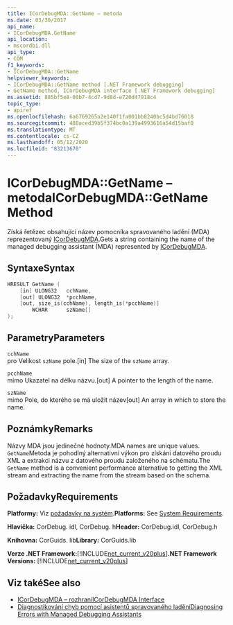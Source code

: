 ```yaml
---
title: ICorDebugMDA::GetName – metoda
ms.date: 03/30/2017
api_name:
- ICorDebugMDA.GetName
api_location:
- mscordbi.dll
api_type:
- COM
f1_keywords:
- ICorDebugMDA::GetName
helpviewer_keywords:
- ICorDebugMDA::GetName method [.NET Framework debugging]
- GetName method, ICorDebugMDA interface [.NET Framework debugging]
ms.assetid: 885bf5e8-00b7-4cd7-9d8d-e720d47918c4
topic_type:
- apiref
ms.openlocfilehash: 6a6769265a2e140f1fa001bb8240bc5d4bd76018
ms.sourcegitcommit: 488aced39b5f374bc0a139a4993616a54d15baf0
ms.translationtype: MT
ms.contentlocale: cs-CZ
ms.lasthandoff: 05/12/2020
ms.locfileid: "83213670"
---
```

# <a name="icordebugmdagetname-method"></a><span data-ttu-id="f2ab0-102">ICorDebugMDA::GetName – metoda</span><span class="sxs-lookup"><span data-stu-id="f2ab0-102">ICorDebugMDA::GetName Method</span></span>
<span data-ttu-id="f2ab0-103">Získá řetězec obsahující název pomocníka spravovaného ladění (MDA) reprezentovaný [ICorDebugMDA](icordebugmda-interface.md).</span><span class="sxs-lookup"><span data-stu-id="f2ab0-103">Gets a string containing the name of the managed debugging assistant (MDA) represented by [ICorDebugMDA](icordebugmda-interface.md).</span></span>  
  
## <a name="syntax"></a><span data-ttu-id="f2ab0-104">Syntaxe</span><span class="sxs-lookup"><span data-stu-id="f2ab0-104">Syntax</span></span>  
  
```cpp  
HRESULT GetName (  
    [in] ULONG32   cchName,  
    [out] ULONG32  *pcchName,  
    [out, size_is(cchName), length_is(*pcchName)]  
        WCHAR      szName[]  
);  
```  
  
## <a name="parameters"></a><span data-ttu-id="f2ab0-105">Parametry</span><span class="sxs-lookup"><span data-stu-id="f2ab0-105">Parameters</span></span>  
 `cchName`  
 <span data-ttu-id="f2ab0-106">pro Velikost `szName` pole.</span><span class="sxs-lookup"><span data-stu-id="f2ab0-106">[in] The size of the `szName` array.</span></span>  
  
 `pcchName`  
 <span data-ttu-id="f2ab0-107">mimo Ukazatel na délku názvu.</span><span class="sxs-lookup"><span data-stu-id="f2ab0-107">[out] A pointer to the length of the name.</span></span>  
  
 `szName`  
 <span data-ttu-id="f2ab0-108">mimo Pole, do kterého se má uložit název</span><span class="sxs-lookup"><span data-stu-id="f2ab0-108">[out] An array in which to store the name.</span></span>  
  
## <a name="remarks"></a><span data-ttu-id="f2ab0-109">Poznámky</span><span class="sxs-lookup"><span data-stu-id="f2ab0-109">Remarks</span></span>  
 <span data-ttu-id="f2ab0-110">Názvy MDA jsou jedinečné hodnoty.</span><span class="sxs-lookup"><span data-stu-id="f2ab0-110">MDA names are unique values.</span></span> <span data-ttu-id="f2ab0-111">`GetName`Metoda je pohodlný alternativní výkon pro získání datového proudu XML a extrakci názvu z datového proudu založeného na schématu.</span><span class="sxs-lookup"><span data-stu-id="f2ab0-111">The `GetName` method is a convenient performance alternative to getting the XML stream and extracting the name from the stream based on the schema.</span></span>  
  
## <a name="requirements"></a><span data-ttu-id="f2ab0-112">Požadavky</span><span class="sxs-lookup"><span data-stu-id="f2ab0-112">Requirements</span></span>  
 <span data-ttu-id="f2ab0-113">**Platformy:** Viz [požadavky na systém](../../get-started/system-requirements.md).</span><span class="sxs-lookup"><span data-stu-id="f2ab0-113">**Platforms:** See [System Requirements](../../get-started/system-requirements.md).</span></span>  
  
 <span data-ttu-id="f2ab0-114">**Hlavička:** CorDebug. idl, CorDebug. h</span><span class="sxs-lookup"><span data-stu-id="f2ab0-114">**Header:** CorDebug.idl, CorDebug.h</span></span>  
  
 <span data-ttu-id="f2ab0-115">**Knihovna:** CorGuids. lib</span><span class="sxs-lookup"><span data-stu-id="f2ab0-115">**Library:** CorGuids.lib</span></span>  
  
 <span data-ttu-id="f2ab0-116">**Verze .NET Framework:**[!INCLUDE[net_current_v20plus](../../../../includes/net-current-v20plus-md.md)]</span><span class="sxs-lookup"><span data-stu-id="f2ab0-116">**.NET Framework Versions:** [!INCLUDE[net_current_v20plus](../../../../includes/net-current-v20plus-md.md)]</span></span>  
  
## <a name="see-also"></a><span data-ttu-id="f2ab0-117">Viz také</span><span class="sxs-lookup"><span data-stu-id="f2ab0-117">See also</span></span>

- [<span data-ttu-id="f2ab0-118">ICorDebugMDA – rozhraní</span><span class="sxs-lookup"><span data-stu-id="f2ab0-118">ICorDebugMDA Interface</span></span>](icordebugmda-interface.md)
- [<span data-ttu-id="f2ab0-119">Diagnostikování chyb pomocí asistentů spravovaného ladění</span><span class="sxs-lookup"><span data-stu-id="f2ab0-119">Diagnosing Errors with Managed Debugging Assistants</span></span>](../../debug-trace-profile/diagnosing-errors-with-managed-debugging-assistants.md)
